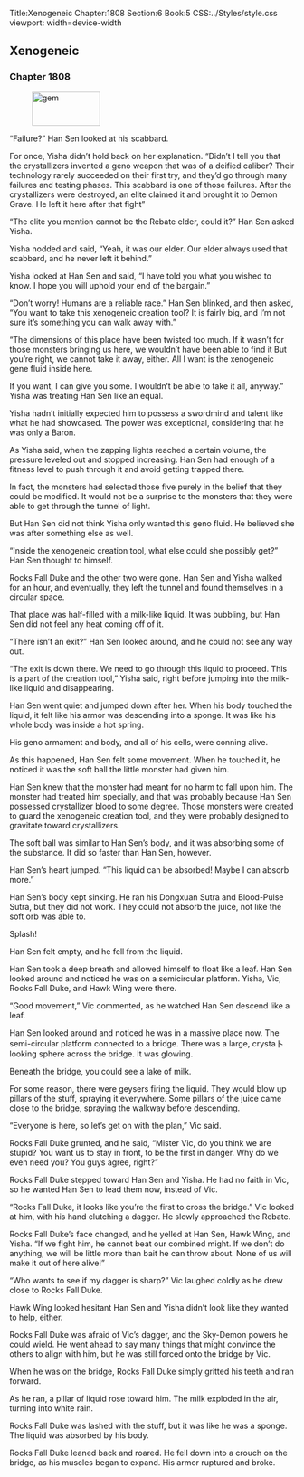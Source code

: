 Title:Xenogeneic 
Chapter:1808 
Section:6 
Book:5 
CSS:../Styles/style.css 
viewport: width=device-width
  
## Xenogeneic
### Chapter 1808 
<figure>
	<img src="../Images/gem.gif" alt="gem" id="gem" width="120" height="60" />
</figure>
  

  
  “Failure?” Han Sen looked at his scabbard.

For once, Yisha didn’t hold back on her explanation. “Didn’t I tell you that the crystallizers invented a geno weapon that was of a deified caliber? Their technology rarely succeeded on their first try, and they’d go through many failures and testing phases. This scabbard is one of those failures. After the crystallizers were destroyed, an elite claimed it and brought it to Demon Grave. He left it here after that fight”

“The elite you mention cannot be the Rebate elder, could it?” Han Sen asked Yisha.

Yisha nodded and said, “Yeah, it was our elder. Our elder always used that scabbard, and he never left it behind.”

Yisha looked at Han Sen and said, “I have told you what you wished to know. I hope you will uphold your end of the bargain.”

“Don’t worry! Humans are a reliable race.” Han Sen blinked, and then asked, “You want to take this xenogeneic creation tool? It is fairly big, and I’m not sure it’s something you can walk away with.”

“The dimensions of this place have been twisted too much. If it wasn’t for those monsters bringing us here, we wouldn’t have been able to find it But you’re right, we cannot take it away, either. All I want is the xenogeneic gene fluid inside here.

If you want, I can give you some. I wouldn’t be able to take it all, anyway.” Yisha was treating Han Sen like an equal.

Yisha hadn’t initially expected him to possess a swordmind and talent like what he had showcased. The power was exceptional, considering that he was only a Baron.

As Yisha said, when the zapping lights reached a certain volume, the pressure leveled out and stopped increasing. Han Sen had enough of a fitness level to push through it and avoid getting trapped there.

In fact, the monsters had selected those five purely in the belief that they could be modified. It would not be a surprise to the monsters that they were able to get through the tunnel of light.

But Han Sen did not think Yisha only wanted this geno fluid. He believed she was after something else as well.

“Inside the xenogeneic creation tool, what else could she possibly get?” Han Sen thought to himself.

Rocks Fall Duke and the other two were gone. Han Sen and Yisha walked for an hour, and eventually, they left the tunnel and found themselves in a circular space.

That place was half-filled with a milk-like liquid. It was bubbling, but Han Sen did not feel any heat coming off of it.

“There isn’t an exit?” Han Sen looked around, and he could not see any way out.

“The exit is down there. We need to go through this liquid to proceed. This is a part of the creation tool,” Yisha said, right before jumping into the milk-like liquid and disappearing.

Han Sen went quiet and jumped down after her. When his body touched the liquid, it felt like his armor was descending into a sponge. It was like his whole body was inside a hot spring.

His geno armament and body, and all of his cells, were conning alive.

As this happened, Han Sen felt some movement. When he touched it, he noticed it was the soft ball the little monster had given him.

Han Sen knew that the monster had meant for no harm to fall upon him. The monster had treated him specially, and that was probably because Han Sen possessed crystallizer blood to some degree. Those monsters were created to guard the xenogeneic creation tool, and they were probably designed to gravitate toward crystallizers.

The soft ball was similar to Han Sen’s body, and it was absorbing some of the substance. It did so faster than Han Sen, however.

Han Sen’s heart jumped. “This liquid can be absorbed! Maybe I can absorb more.”

Han Sen’s body kept sinking. He ran his Dongxuan Sutra and Blood-Pulse Sutra, but they did not work. They could not absorb the juice, not like the soft orb was able to.

Splash!

Han Sen felt empty, and he fell from the liquid.

Han Sen took a deep breath and allowed himself to float like a leaf. Han Sen looked around and noticed he was on a semicircular platform. Yisha, Vic, Rocks Fall Duke, and Hawk Wing were there.

“Good movement,” Vic commented, as he watched Han Sen descend like a leaf.

Han Sen looked around and noticed he was in a massive place now. The semi-circular platform connected to a bridge. There was a large, crysta卜looking sphere across the bridge. It was glowing.

Beneath the bridge, you could see a lake of milk.

For some reason, there were geysers firing the liquid. They would blow up pillars of the stuff, spraying it everywhere. Some pillars of the juice came close to the bridge, spraying the walkway before descending.

“Everyone is here, so let’s get on with the plan,” Vic said.

Rocks Fall Duke grunted, and he said, “Mister Vic, do you think we are stupid? You want us to stay in front, to be the first in danger. Why do we even need you? You guys agree, right?”

Rocks Fall Duke stepped toward Han Sen and Yisha. He had no faith in Vic, so he wanted Han Sen to lead them now, instead of Vic.

“Rocks Fall Duke, it looks like you’re the first to cross the bridge.” Vic looked at him, with his hand clutching a dagger. He slowly approached the Rebate.

Rocks Fall Duke’s face changed, and he yelled at Han Sen, Hawk Wing, and Yisha. “If we fight him, he cannot beat our combined might. If we don’t do anything, we will be little more than bait he can throw about. None of us will make it out of here alive!”

“Who wants to see if my dagger is sharp?” Vic laughed coldly as he drew close to Rocks Fall Duke.

Hawk Wing looked hesitant Han Sen and Yisha didn’t look like they wanted to help, either.

Rocks Fall Duke was afraid of Vic’s dagger, and the Sky-Demon powers he could wield. He went ahead to say many things that might convince the others to align with him, but he was still forced onto the bridge by Vic.

When he was on the bridge, Rocks Fall Duke simply gritted his teeth and ran forward.

As he ran, a pillar of liquid rose toward him. The milk exploded in the air, turning into white rain.

Rocks Fall Duke was lashed with the stuff, but it was like he was a sponge. The liquid was absorbed by his body.

Rocks Fall Duke leaned back and roared. He fell down into a crouch on the bridge, as his muscles began to expand. His armor ruptured and broke.
